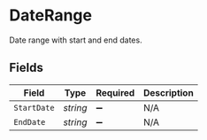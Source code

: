 # DateRange

Date range with start and end dates.


## Fields

| Field              | Type               | Required           | Description        |
| ------------------ | ------------------ | ------------------ | ------------------ |
| `StartDate`        | *string*           | :heavy_minus_sign: | N/A                |
| `EndDate`          | *string*           | :heavy_minus_sign: | N/A                |